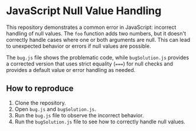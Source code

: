 # JavaScript Null Value Handling

This repository demonstrates a common error in JavaScript: incorrect handling of null values. The `foo` function adds two numbers, but it doesn't correctly handle cases where one or both arguments are null.  This can lead to unexpected behavior or errors if null values are possible.

The `bug.js` file shows the problematic code, while `bugSolution.js` provides a corrected version that uses strict equality (`===`) for null checks and provides a default value or error handling as needed.

## How to reproduce
1. Clone the repository.
2. Open `bug.js` and `bugSolution.js`.
3. Run the `bug.js` file to observe the incorrect behavior. 
4. Run the `bugSolution.js` file to see how to correctly handle null values. 